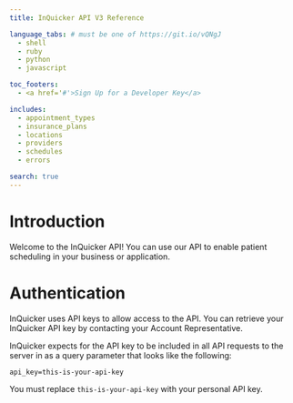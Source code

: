 ```yaml
---
title: InQuicker API V3 Reference

language_tabs: # must be one of https://git.io/vQNgJ
  - shell
  - ruby
  - python
  - javascript

toc_footers:
  - <a href='#'>Sign Up for a Developer Key</a>

includes:
  - appointment_types
  - insurance_plans
  - locations
  - providers
  - schedules
  - errors

search: true
---
```


# Introduction

Welcome to the InQuicker API! You can use our API to enable patient scheduling in your business or application.

# Authentication

InQuicker uses API keys to allow access to the API. You can retrieve your InQuicker API key by contacting your Account Representative.

InQuicker expects for the API key to be included in all API requests to the server in as a query parameter that looks like the following:

`api_key=this-is-your-api-key`

<aside class="notice">
You must replace <code>this-is-your-api-key</code> with your personal API key.
</aside>
